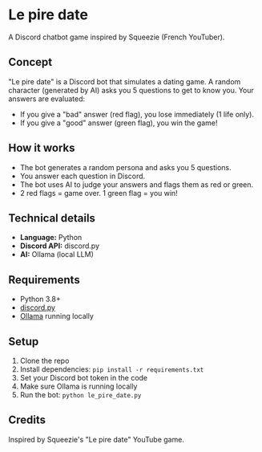 # Le pire date

A Discord chatbot game inspired by Squeezie (French YouTuber).

## Concept
"Le pire date" is a Discord bot that simulates a dating game. A random character (generated by AI) asks you 5 questions to get to know you. Your answers are evaluated:
- If you give a "bad" answer (red flag), you lose immediately (1 life only).
- If you give a "good" answer (green flag), you win the game!

## How it works
- The bot generates a random persona and asks you 5 questions.
- You answer each question in Discord.
- The bot uses AI to judge your answers and flags them as red or green.
- 2 red flags = game over. 1 green flag = you win!

## Technical details
- **Language:** Python
- **Discord API:** discord.py
- **AI:** Ollama (local LLM)

## Requirements
- Python 3.8+
- [discord.py](https://discordpy.readthedocs.io/)
- [Ollama](https://ollama.com/) running locally

## Setup
1. Clone the repo
2. Install dependencies: `pip install -r requirements.txt`
3. Set your Discord bot token in the code
4. Make sure Ollama is running locally
5. Run the bot: `python le_pire_date.py`

## Credits
Inspired by Squeezie's "Le pire date" YouTube game.
